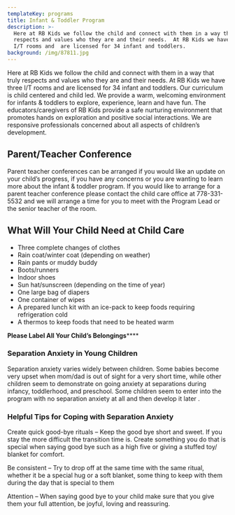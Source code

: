 ```yaml
---
templateKey: programs
title: Infant & Toddler Program
description: >-
  Here at RB Kids we follow the child and connect with them in a way that truly
  respects and values who they are and their needs.  At RB Kids we have three
  I/T rooms and  are licensed for 34 infant and toddlers.
background: /img/87811.jpg
---
```

Here at RB Kids we follow the child and connect with them in a way that truly respects and values who they are and their needs.  At RB Kids we have three I/T rooms and  are licensed for 34 infant and toddlers. Our curriculum is child centered and child led. We provide a warm, welcoming environment for infants & toddlers to explore, experience, learn and have fun.  The educators/caregivers of RB Kids provide a safe nurturing  environment that promotes  hands on exploration and positive social interactions.  We are responsive professionals concerned about all aspects of children’s development.

## Parent/Teacher Conference

Parent teacher conferences can be arranged if you would like an update on your child’s progress, if you have any concerns or you are wanting to learn more about the infant & toddler program. If you would like to arrange for a parent teacher conference please contact the child care office at  778-331-5532    and we will arrange a time for you to meet with the Program Lead or the senior teacher of the room.

## What Will Your Child Need at Child Care

* Three complete changes of clothes
* Rain coat/winter coat (depending on weather)
* Rain pants or muddy buddy
* Boots/runners
* Indoor shoes
* Sun hat/sunscreen (depending on the time of year)
* One  large bag of diapers
* One container of wipes
* A prepared lunch kit with an ice-pack to keep foods requiring refrigeration cold
* A thermos to keep foods that need to be heated warm

**Please Label All Your Child’s Belongings******

### Separation Anxiety in Young Children

Separation anxiety varies widely between children. Some babies become very upset when mom/dad is out of sight for a very short time, while other children seem to demonstrate on going anxiety at separations during infancy, toddlerhood, and preschool.  Some children seem to enter into the program with no separation anxiety at all and then develop it later .

### Helpful  Tips for Coping with Separation Anxiety

Create quick good-bye rituals – Keep the good bye short and sweet. If you stay the more difficult the transition time is. Create something you do that is special when saying good bye such as a high five or giving a stuffed toy/ blanket for comfort.

Be consistent – Try to drop off at the same time with the same ritual, whether it be a special hug or a soft blanket, some thing to keep with them during the day that is special to them

Attention – When saying good bye to your child make sure that you give them your full attention, be joyful, loving and reassuring.
